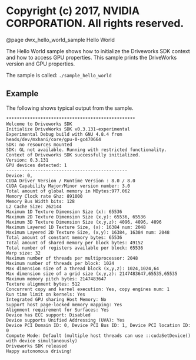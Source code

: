 # Copyright (c) 2017, NVIDIA CORPORATION.  All rights reserved.

@page dwx_hello_world_sample Hello World

The Hello World sample shows how to initialize the Driveworks SDK context and
how to access GPU properties. This sample prints the DriveWorks version and
GPU properties.

The sample is called:
`./sample_hello_world`

## Example

The following shows typical output from the sample.

    *************************************************
    Welcome to Driveworks SDK
    Initialize DriveWorks SDK v0.3.131-experimental
    Experimental Debug build with GNU 4.8.4 from heads/dev/mxhani/core/gpu-0-gc470664
    SDK: no resources mounted
    SDK: GL not available. Running with restricted functionality.
    Context of Driveworks SDK successfully initialized.
    Version: 0.3.131
    GPU devices detected: 1
    ----------------------------------------------
    Device: 0, 
    CUDA Driver Version / Runtime Version : 8.0 / 8.0
    CUDA Capability Major/Minor version number: 3.0
    Total amount of global memory in MBytes:977.062
    Memory Clock rate Ghz: 891000
    Memory Bus Width bits: 128
    L2 Cache Size: 262144
    Maximum 1D Texture Dimension Size (x): 65536
    Maximum 2D Texture Dimension Size (x,y): 65536, 65536
    Maximum 3D Texture Dimension Size (x,y,z): 4096, 4096, 4096
    Maximum Layered 1D Texture Size, (x): 16384 num: 2048
    Maximum Layered 2D Texture Size, (x,y): 16384, 16384 num: 2048
    Total amount of constant memory bytes: 65536
    Total amount of shared memory per block bytes: 49152
    Total number of registers available per block: 65536
    Warp size: 32
    Maximum number of threads per multiprocessor: 2048
    Maximum number of threads per block: 1024
    Max dimension size of a thread block (x,y,z): 1024,1024,64
    Max dimension size of a grid size (x,y,z): 2147483647,65535,65535
    Maximum memory pitch bytes: 2147483647
    Texture alignment bytes: 512
    Concurrent copy and kernel execution: Yes, copy engines num: 1
    Run time limit on kernels: Yes
    Integrated GPU sharing Host Memory: No
    Support host page-locked memory mapping: Yes
    Alignment requirement for Surfaces: Yes
    Device has ECC support: Disabled
    Device supports Unified Addressing (UVA): Yes
    Device PCI Domain ID: 0, Device PCI Bus ID: 1, Device PCI location ID: 0
    Compute Mode: Default (multiple host threads can use ::cudaSetDevice() with device simultaneously)
    Driveworks SDK released
    Happy autonomous driving!